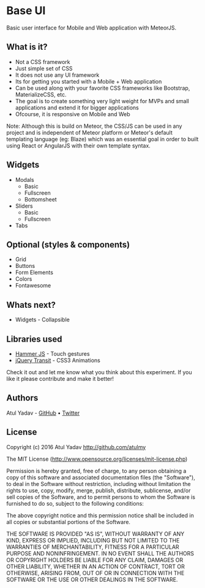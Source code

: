 # Base UI
Basic user interface for Mobile and Web application with MeteorJS.

## What is it?
- Not a CSS framework
- Just simple set of CSS
- It does not use any UI framework
- Its for getting you started with a Mobile + Web application
- Can be used along with your favorite CSS frameworks like Bootstrap, MaterializeCSS, etc.
- The goal is to create something very light weight for MVPs and small applications and extend it for bigger applications
- Ofcourse, it is responsive on Mobile and Web

Note: Although this is build on Meteor, the CSS/JS can be used in any project and is independent of Meteor platform or Meteor's default templating language (eg: Blaze) which was an essential goal in order to built using React or AngularJS with their own template syntax.
 
## Widgets
- Modals
  - Basic
  - Fullscreen
  - Bottomsheet
- Sliders
  - Basic
  - Fullscreen
- Tabs

## Optional (styles & components)
- Grid
- Buttons
- Form Elements
- Colors
- Fontawesome

## Whats next?
- Widgets - Collapsible

## Libraries used
- [Hammer JS](http://hammerjs.github.io) - Touch gestures
- [jQuery Transit](http://ricostacruz.com/jquery.transit/) - CSS3 Animations

Check it out and let me know what you think about this experiment. If you like it please contribute and make it better!

## Authors

Atul Yadav - [GitHub](https://github.com/atulmy) &bull; [Twitter](https://twitter.com/atulmy)

## License

Copyright (c) 2016 Atul Yadav http://github.com/atulmy

The MIT License (http://www.opensource.org/licenses/mit-license.php)

Permission is hereby granted, free of charge, to any person obtaining a copy of this software and associated documentation files (the "Software"), to deal in the Software without restriction, including without limitation the rights to use, copy, modify, merge, publish, distribute, sublicense, and/or sell copies of the Software, and to permit persons to whom the Software is furnished to do so, subject to the following conditions:

The above copyright notice and this permission notice shall be included in all copies or substantial portions of the Software.

THE SOFTWARE IS PROVIDED "AS IS", WITHOUT WARRANTY OF ANY KIND, EXPRESS OR IMPLIED, INCLUDING BUT NOT LIMITED TO THE WARRANTIES OF MERCHANTABILITY, FITNESS FOR A PARTICULAR PURPOSE AND NONINFRINGEMENT. IN NO EVENT SHALL THE AUTHORS OR COPYRIGHT HOLDERS BE LIABLE FOR ANY CLAIM, DAMAGES OR OTHER LIABILITY, WHETHER IN AN ACTION OF CONTRACT, TORT OR OTHERWISE, ARISING FROM, OUT OF OR IN CONNECTION WITH THE SOFTWARE OR THE USE OR OTHER DEALINGS IN THE SOFTWARE.
